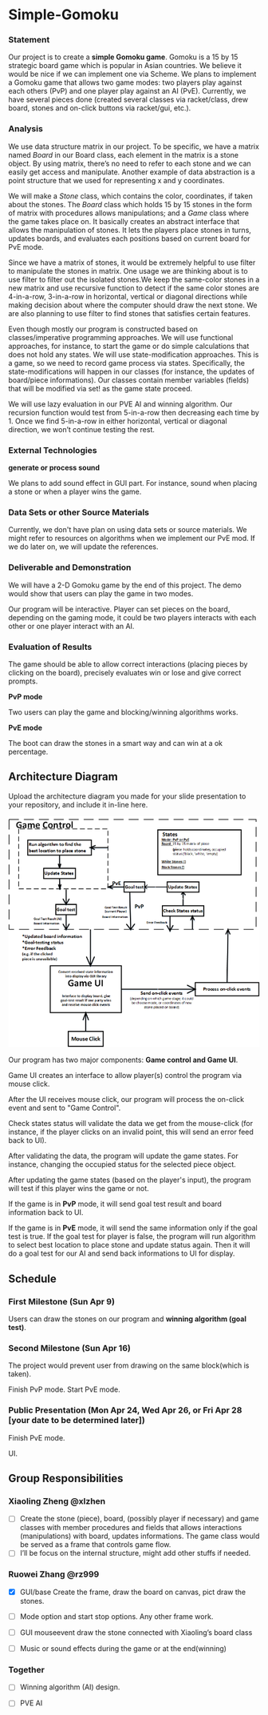# Simple-Gomoku

### Statement
Our project is to create a **simple Gomoku game**. Gomoku is a 15 by 15 strategic board game which is popular in Asian countries. We believe it would be nice if we can implement one via Scheme. We plans to implement a Gomoku game that allows two game modes: two players play against each others (PvP) and one player play against an AI (PvE). Currently, we have several pieces done (created several classes via racket/class, drew board, stones and on-click buttons via racket/gui, etc.). 

### Analysis
We use data structure matrix in our project. To be specific, we have a matrix named *Board* in our Board class, each element in the matrix is a stone object. By using matrix, there’s no need to refer to each stone and we can easily get access and manipulate. Another example of data abstraction is a point structure that we used for representing x and y coordinates. 

We will make a *Stone* class, which contains the color, coordinates, if taken about the stones. The *Board* class which holds 15 by 15 stones in the form of matrix with procedures allows manipulations; and a *Game* class where the game takes place on. It basically creates an abstract interface that allows the manipulation of stones. It lets the players place stones in turns, updates boards, and evaluates each positions based on current board for PvE mode. 

Since we have a matrix of stones, it would be extremely helpful to use filter to manipulate the stones in matrix. One usage we are thinking about is to use filter to filter out the isolated stones.We keep the same-color stones in a new matrix and use recursive function to detect if the same color stones are 4-in-a-row, 3-in-a-row in horizontal, vertical or diagonal directions while making decision about where the computer should draw the next stone. We are also planning to use filter to find stones that satisfies certain features.

Even though mostly our program is constructed based on classes/imperative programming approaches. We will use functional approaches, for instance, to start the game or do simple calculations that does not hold any states. We will use state-modification approaches. This is a game, so we need to record game process via states. Specifically, the state-modifications will happen in our classes (for instance, the updates of board/piece informations). Our classes contain member variables (fields) that will be modified via set! as the game state proceed. 

We will use lazy evaluation in our PVE AI and winning algorithm. Our recursion function would test from 5-in-a-row then decreasing each time by 1. Once we find 5-in-a-row in either horizontal, vertical or diagonal direction, we won’t continue testing the rest.

### External Technologies

**generate or process sound**

We plans to add sound effect in GUI part. For instance, sound when placing a stone or when a player wins the game.


### Data Sets or other Source Materials

Currently, we don't have plan on using data sets or source materials. 
We might refer to resources on algorithms when we implement our PvE mod. If we do later on, we will update the references.

### Deliverable and Demonstration

We will have a 2-D Gomoku game by the end of this project. The demo would show that users can play the game in two modes.

Our program will be interactive. Player can set pieces on the board, depending on the gaming mode, it could be two players interacts with each other or one player interact with an AI. 

### Evaluation of Results


The game should be able to allow correct interactions (placing pieces by clicking on the board), precisely evaluates win or lose and give correct prompts.


**PvP mode**

Two users can play the game and blocking/winning algorithms works.

**PvE mode**

The boot can draw the stones in a smart way and can win at a ok percentage.

## Architecture Diagram
Upload the architecture diagram you made for your slide presentation to your repository, and include it in-line here.

![ArchitectureDiagram](https://github.com/oplS17projects/Simple-Gomoku/blob/master/ArchitectureDiagram.png?raw=true)

Our program has two major components: **Game control and Game UI**.

Game UI creates an interface to allow player(s) control the program via mouse click. 

After the UI receives mouse click, our program will process the on-click event and sent to "Game Control". 

Check states status will validate the data we get from the mouse-click (for instance, if the player clicks on an invalid point, this will send an error feed back to UI).

After validating the data, the program will update the game states. For instance, changing the occupied status for the selected piece object.

After updating the game states (based on the player's input), the program will test if this player wins the game or not. 

If the game is in **PvP** mode, it will send goal test result and board information back to UI. 

If the game is in **PvE** mode, it will send the same information only if the goal test is true. If the goal test for player is false, the program will run algorithm to select best location to place stone and update status again. Then it will do a goal test for our AI and send back informations to UI for display.


## Schedule
### First Milestone (Sun Apr 9)

Users can draw the stones on our program and **winning algorithm (goal test)**.

### Second Milestone (Sun Apr 16)

The project would prevent user from drawing on the same block(which is taken).

Finish PvP mode. Start PvE mode.

### Public Presentation (Mon Apr 24, Wed Apr 26, or Fri Apr 28 [your date to be determined later])

Finish PvE mode. 

UI.  

## Group Responsibilities

### Xiaoling Zheng @xlzhen
- [ ] Create the stone (piece), board, (possibly player if necessary) and game classes with member procedures and fields that allows interactions (manipulations) with board, updates informations. The game class would be served as a frame that controls game flow. 
- [ ] I’ll be focus on the internal structure, might add other stuffs if needed.

### Ruowei Zhang @rz999
- [x] GUI/base Create the frame, draw the board on canvas, pict draw the stones. 
- [ ] Mode option and start stop options. Any other frame work.
- [ ] GUI mouseevent draw the stone connected with Xiaoling’s board class 
- [ ] Music or sound effects during the game or at the end(winning)


### Together
- [ ] Winning algorithm (AI) design.
- [ ] PVE AI
 
